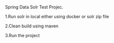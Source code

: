 Spring Data Solr Test Projec.

1.Run solr in local either using docker or solr zip file

2.Clean build using maven

3.Run the project 
